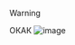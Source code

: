 > [!WARNING]
> ОКАК
![image](https://github.com/user-attachments/assets/587d6954-c739-4f4e-986a-f0f3cc0fd7fb)
